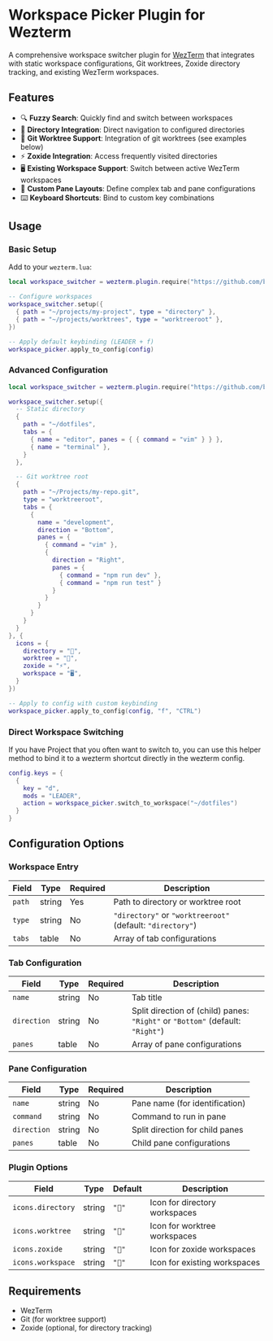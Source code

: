 # Workspace Picker Plugin for Wezterm

A comprehensive workspace switcher plugin for [WezTerm](https://wezfurlong.org/wezterm/) that integrates with static workspace configurations, Git worktrees, Zoxide directory tracking, and existing WezTerm workspaces.

## Features

- 🔍 **Fuzzy Search**: Quickly find and switch between workspaces
- 📁 **Directory Integration**: Direct navigation to configured directories
- 🌳 **Git Worktree Support**: Integration of git worktrees (see examples below)
- ⚡ **Zoxide Integration**: Access frequently visited directories
- 🖥️ **Existing Workspace Support**: Switch between active WezTerm workspaces
- 🎨 **Custom Pane Layouts**: Define complex tab and pane configurations
- ⌨️ **Keyboard Shortcuts**: Bind to custom key combinations

## Usage

### Basic Setup

Add to your `wezterm.lua`:

```lua
local workspace_switcher = wezterm.plugin.require("https://github.com/bugii/workspace-picker-plugin")

-- Configure workspaces
workspace_switcher.setup({
  { path = "~/projects/my-project", type = "directory" },
  { path = "~/projects/worktrees", type = "worktreeroot" },
})

-- Apply default keybinding (LEADER + f)
workspace_picker.apply_to_config(config)
```

### Advanced Configuration

```lua
local workspace_switcher = wezterm.plugin.require("https://github.com/bugii/workspace-picker-plugin")

workspace_switcher.setup({
  -- Static directory
  {
    path = "~/dotfiles",
    tabs = {
      { name = "editor", panes = { { command = "vim" } } },
      { name = "terminal" },
    }
  },

  -- Git worktree root
  {
    path = "~/Projects/my-repo.git",
    type = "worktreeroot",
    tabs = {
      {
        name = "development",
        direction = "Bottom",
        panes = {
          { command = "vim" },
          {
            direction = "Right",
            panes = {
              { command = "npm run dev" },
              { command = "npm run test" }
            }
          }
        }
      }
    }
  }
}, {
  icons = {
    directory = "📁",
    worktree = "🌳",
    zoxide = "⚡",
    workspace = "🖥️",
  }
})

-- Apply to config with custom keybinding
workspace_picker.apply_to_config(config, "f", "CTRL")
```

### Direct Workspace Switching

If you have Project that you often want to switch to, you can use this helper method to bind it to a wezterm shortcut directly in the wezterm config.

```lua
config.keys = {
  {
    key = "d",
    mods = "LEADER",
    action = workspace_picker.switch_to_workspace("~/dotfiles")
  }
}
```

## Configuration Options

### Workspace Entry

| Field  | Type   | Required | Description                                                |
| ------ | ------ | -------- | ---------------------------------------------------------- |
| `path` | string | Yes      | Path to directory or worktree root                         |
| `type` | string | No       | `"directory"` or `"worktreeroot"` (default: `"directory"`) |
| `tabs` | table  | No       | Array of tab configurations                                |

### Tab Configuration

| Field       | Type   | Required | Description                                                                    |
| ----------- | ------ | -------- | ------------------------------------------------------------------------------ |
| `name`      | string | No       | Tab title                                                                      |
| `direction` | string | No       | Split direction of (child) panes: `"Right"` or `"Bottom"` (default: `"Right"`) |
| `panes`     | table  | No       | Array of pane configurations                                                   |

### Pane Configuration

| Field       | Type   | Required | Description                     |
| ----------- | ------ | -------- | ------------------------------- |
| `name`      | string | No       | Pane name (for identification)  |
| `command`   | string | No       | Command to run in pane          |
| `direction` | string | No       | Split direction for child panes |
| `panes`     | table  | No       | Child pane configurations       |

### Plugin Options

| Field             | Type   | Default | Description                   |
| ----------------- | ------ | ------- | ----------------------------- |
| `icons.directory` | string | `""`   | Icon for directory workspaces |
| `icons.worktree`  | string | `"󰊢"`   | Icon for worktree workspaces  |
| `icons.zoxide`    | string | `""`   | Icon for zoxide workspaces    |
| `icons.workspace` | string | `""`   | Icon for existing workspaces  |

## Requirements

- WezTerm
- Git (for worktree support)
- Zoxide (optional, for directory tracking)

